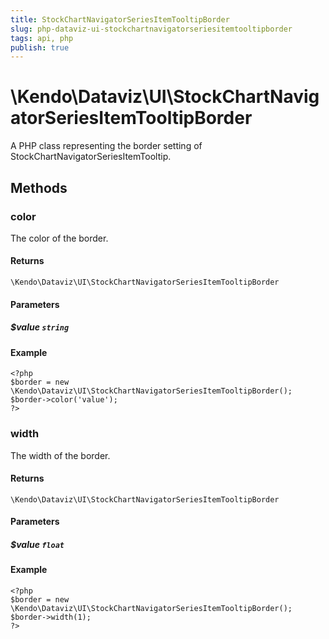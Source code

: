```yaml
---
title: StockChartNavigatorSeriesItemTooltipBorder
slug: php-dataviz-ui-stockchartnavigatorseriesitemtooltipborder
tags: api, php
publish: true
---
```


# \Kendo\Dataviz\UI\StockChartNavigatorSeriesItemTooltipBorder

A PHP class representing the border setting of StockChartNavigatorSeriesItemTooltip.


## Methods

### color
The color of the border.

#### Returns
`\Kendo\Dataviz\UI\StockChartNavigatorSeriesItemTooltipBorder`

#### Parameters

##### $value `string`



#### Example 
    <?php
    $border = new \Kendo\Dataviz\UI\StockChartNavigatorSeriesItemTooltipBorder();
    $border->color('value');
    ?>

### width
The width of the border.

#### Returns
`\Kendo\Dataviz\UI\StockChartNavigatorSeriesItemTooltipBorder`

#### Parameters

##### $value `float`



#### Example 
    <?php
    $border = new \Kendo\Dataviz\UI\StockChartNavigatorSeriesItemTooltipBorder();
    $border->width(1);
    ?>

